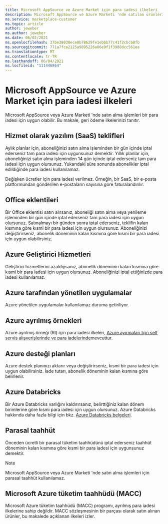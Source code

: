 ```yaml
---
title: Microsoft AppSource ve Azure Market için para iadesi ilkeleri
description: Microsoft AppSource ve Azure Marketi 'nde satılan ürünlerin para iadesi ilkelerini öğrenin
ms.service: marketplace-customer
ms.topic: article
author: jeweber
ms.author: jeweber
ms.date: 06/02/2021
ms.openlocfilehash: 37be38030ece0b78629fe1ebbb77c41f2cbcb8fb
ms.sourcegitcommit: 771a7fca2125a9895226a06e9f1f3988dcc561ea
ms.translationtype: MT
ms.contentlocale: tr-TR
ms.lasthandoff: 06/04/2021
ms.locfileid: "111446864"
---
```

# <a name="refund-policies-for-microsoft-appsource-and-azure-marketplace"></a>Microsoft AppSource ve Azure Market için para iadesi ilkeleri

Microsoft AppSource veya Azure Marketi 'nde satın alma işlemleri bir para iadesi için uygun olabilir. Bu makale, geri ödeme ilkelerinizi tanıtır.

## <a name="software-as-a-service-saas-offers"></a>Hizmet olarak yazılım (SaaS) teklifleri

Aylık planlar için, aboneliğinizi satın alma işleminden bir gün içinde iptal ederseniz tam para iadesi için uygunsunuz demektir. Yıllık planlar için, aboneliğinizi satın alma işleminden 14 gün içinde iptal ederseniz tam para iadesi için uygun olursunuz. Yukarıdaki süre sonunda abonelikler iptal edildiğinde para iadesi kullanılamaz.

Değişken ücretler için para iadesi verilmez. Örneğin, bir SaaS, bir e-posta platformundan gönderilen e-postaların sayısına göre faturalandırılır.

## <a name="office-add-ins"></a>Office eklentileri

Bir Office eklentisi satın alırsanız, aboneliği satın alma veya yenileme işleminden bir gün içinde iptal ederseniz tam para iadesi için uygun olursunuz. Satınalmayı bir günden sonra iptal ederseniz, teklifin kalan kısmına göre kısmi bir para iadesi için uygun olursunuz. Aboneliğinizi değiştirirseniz, abonelik döneminin kalan kısmına göre kısmi bir para iadesi için uygun olabilirsiniz.

## <a name="azure-developer-services"></a>Azure Geliştirici Hizmetleri

Geliştirici hizmetlerini azaldıysanız, abonelik döneminin kalan kısmına göre kısmi bir para iadesi için uygun olursunuz. Aboneliğinizi iptal ettiğinizde para iadesi kullanılamaz.

## <a name="azure-managed-applications"></a>Azure tarafından yönetilen uygulamalar

Azure yönetilen uygulamalar kullanılamaz duruma getiriliyor.

## <a name="azure-reserved-instances"></a>Azure ayrılmış örnekleri

Azure ayrılmış örneği (RI) için para iadesi ilkeleri, [Azure ayırmaları Için self servis alışverişlerinde ve para iadelerinde](/azure/cost-management-billing/reservations/exchange-and-refund-azure-reservations)mevcuttur.

## <a name="azure-support-plans"></a>Azure desteği planları

Azure destek planınızı aktarır veya değiştirirseniz, kısmi bir para iadesi için uygun olabilirsiniz. İade tutarı, abonelik döneminin kalan kısmına göre belirlenir.

## <a name="azure-databricks"></a>Azure Databricks

Bir Azure Databricks varlığını kaldırırsanız, belirttiğiniz kalan dönem birimlerine göre kısmi para iadesi için uygun olursunuz. Azure Databricks hakkında daha fazla bilgi için bkz. [Azure Databricks belgeleri](/azure/databricks).

## <a name="monetary-commitment"></a>Parasal taahhüt

Önceden ücretli bir parasal tüketim taahhüdünü iptal ederseniz taahhüt döneminin kalan kısmına göre kısmi bir para iadesi için uygunsunuz demektir.

> [!NOTE]
> Microsoft AppSource veya Azure Marketi 'nde satın alma işlemleri için parasal taahhüt kullanılamaz.

## <a name="microsoft-azure-consumption-commitment-macc"></a>Microsoft Azure tüketim taahhüdü (MACC)

Microsoft Azure tüketim taahhüdü (MACC) programı, ayrılmış para iadesi ilkelerine sahip değildir. MACC sözleşmesinin bir parçası olarak satın alınan ürünler, bu makalede açıklanan ilkeleri izler.

